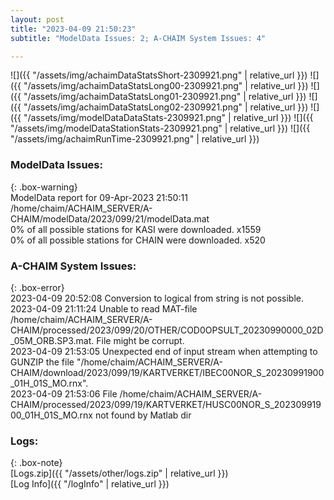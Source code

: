 ```yaml
---
layout: post
title: "2023-04-09 21:50:23"
subtitle: "ModelData Issues: 2; A-CHAIM System Issues: 4"

---
```


![]({{ "/assets/img/achaimDataStatsShort-2309921.png" | relative_url }})
![]({{ "/assets/img/achaimDataStatsLong00-2309921.png" | relative_url }})
![]({{ "/assets/img/achaimDataStatsLong01-2309921.png" | relative_url }})
![]({{ "/assets/img/achaimDataStatsLong02-2309921.png" | relative_url }})
![]({{ "/assets/img/modelDataDataStats-2309921.png" | relative_url }})
![]({{ "/assets/img/modelDataStationStats-2309921.png" | relative_url }})
![]({{ "/assets/img/achaimRunTime-2309921.png" | relative_url }})


### ModelData Issues:  
  
{: .box-warning}  
 ModelData report for 09-Apr-2023 21:50:11   
 /home/chaim/ACHAIM_SERVER/A-CHAIM/modelData/2023/099/21/modelData.mat   
 0% of all possible stations for KASI were downloaded. x1559   
 0% of all possible stations for CHAIN were downloaded. x520   
  
### A-CHAIM System Issues:  
  
{: .box-error}  
2023-04-09 20:52:08 Conversion to logical from string is not possible.  
2023-04-09 21:11:24 Unable to read MAT-file /home/chaim/ACHAIM_SERVER/A-CHAIM/processed/2023/099/20/OTHER/COD0OPSULT_20230990000_02D_05M_ORB.SP3.mat. File might be corrupt.  
2023-04-09 21:53:05 Unexpected end of input stream when attempting to GUNZIP the file "/home/chaim/ACHAIM_SERVER/A-CHAIM/download/2023/099/19/KARTVERKET/IBEC00NOR_S_20230991900_01H_01S_MO.rnx".  
2023-04-09 21:53:06 File /home/chaim/ACHAIM_SERVER/A-CHAIM/processed/2023/099/19/KARTVERKET/HUSC00NOR_S_20230991900_01H_01S_MO.rnx not found by Matlab dir  

### Logs:  
  
{: .box-note}  
[Logs.zip]({{ "/assets/other/logs.zip" | relative_url }})  
[Log Info]({{ "/logInfo" | relative_url }})  
